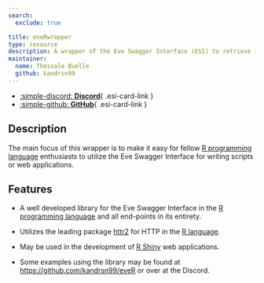```yaml
---
search:
  exclude: true

title: eveRwrapper
type: resource
description: A wrapper of the Eve Swagger Interface (ESI) to retrieve information from our favorite MMORPG.
maintainer:
  name: Thessale Buelle
  github: kandrsn99
---
```


<div class="grid cards" markdown>

- [:simple-discord: __Discord__](https://discord.gg/dzEc68pw2e){ .esi-card-link }
- [:simple-github: __GitHub__](https://github.com/kandrsn99/eveRwrapper){ .esi-card-link }

</div>

## Description

The main focus of this wrapper is to make it easy for fellow [R programming language](https://www.r-project.org/) enthusiasts to utilize the Eve Swagger Interface for writing scripts or web applications.

## Features

- A well developed library for the Eve Swagger Interface in the [R programming language](https://www.r-project.org/) and all end-points in its entirety.

- Utilizes the leading package [httr2](https://httr2.r-lib.org/articles/httr2.html) for HTTP in the [R language](https://www.r-project.org/).

- May be used in the development of [R Shiny](https://shiny.posit.co/r/getstarted/shiny-basics/lesson1/) web applications.

- Some examples using the library may be found at https://github.com/kandrsn99/eveR or over at the Discord.

